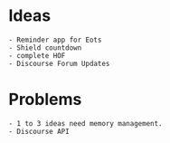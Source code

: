 # Ideas
    - Reminder app for Eots
    - Shield countdown
    - complete HOF
    - Discourse Forum Updates

# Problems
    - 1 to 3 ideas need memory management.
    - Discourse API